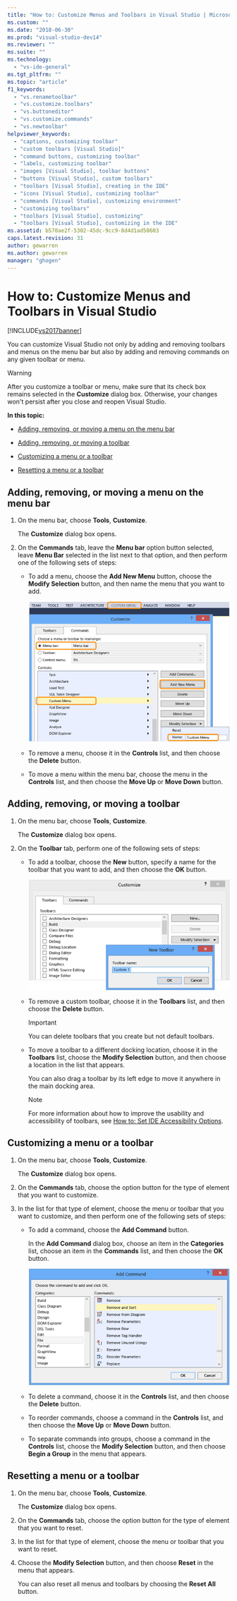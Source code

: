 ```yaml
---
title: "How to: Customize Menus and Toolbars in Visual Studio | Microsoft Docs"
ms.custom: ""
ms.date: "2018-06-30"
ms.prod: "visual-studio-dev14"
ms.reviewer: ""
ms.suite: ""
ms.technology: 
  - "vs-ide-general"
ms.tgt_pltfrm: ""
ms.topic: "article"
f1_keywords: 
  - "vs.renametoolbar"
  - "vs.customize.toolbars"
  - "vs.buttoneditor"
  - "vs.customize.commands"
  - "vs.newtoolbar"
helpviewer_keywords: 
  - "captions, customizing toolbar"
  - "custom toolbars [Visual Studio]"
  - "command buttons, customizing toolbar"
  - "labels, customizing toolbar"
  - "images [Visual Studio], toolbar buttons"
  - "buttons [Visual Studio], custom toolbars"
  - "toolbars [Visual Studio], creating in the IDE"
  - "icons [Visual Studio], customizing toolbar"
  - "commands [Visual Studio], customizing environment"
  - "customizing toolbars"
  - "toolbars [Visual Studio], customizing"
  - "toolbars [Visual Studio], customizing in the IDE"
ms.assetid: b570ae2f-5302-45dc-9cc9-8d4d1ad50603
caps.latest.revision: 31
author: gewarren
ms.author: gewarren
manager: "ghogen"
---
```

# How to: Customize Menus and Toolbars in Visual Studio
[!INCLUDE[vs2017banner](../includes/vs2017banner.md)]

  
You can customize Visual Studio not only by adding and removing toolbars and menus on the menu bar but also by adding and removing commands on any given toolbar or menu.  
  
> [!WARNING]
>  After you customize a toolbar or menu, make sure that its check box remains selected in the **Customize** dialog box. Otherwise, your changes won't persist after you close and reopen Visual Studio.  
  
 **In this topic:**  
  
-   [Adding, removing, or moving a menu on the menu bar](../ide/how-to-customize-menus-and-toolbars-in-visual-studio.md#bkmk_addmenu)  
  
-   [Adding, removing, or moving a toolbar](../ide/how-to-customize-menus-and-toolbars-in-visual-studio.md#bkmk_addtoolbar)  
  
-   [Customizing a menu or a toolbar](../ide/how-to-customize-menus-and-toolbars-in-visual-studio.md#bkmk_customize)  
  
-   [Resetting a menu or a toolbar](../ide/how-to-customize-menus-and-toolbars-in-visual-studio.md#bkmk_reset)  
  
##  <a name="bkmk_addmenu"></a> Adding, removing, or moving a menu on the menu bar  
  
1.  On the menu bar, choose **Tools**, **Customize**.  
  
     The **Customize** dialog box opens.  
  
2.  On the **Commands** tab, leave the **Menu bar** option button selected, leave **Menu Bar** selected in the list next to that option, and then perform one of the following sets of steps:  
  
    -   To add a menu, choose the **Add New Menu** button, choose the **Modify Selection** button, and then name the menu that you want to add.  
  
         ![Customize dialog box showing how to add a menu](../ide/media/addmenu.png "AddMenu")  
  
    -   To remove a menu, choose it in the **Controls** list, and then choose the **Delete** button.  
  
    -   To move a menu within the menu bar, choose the menu in the **Controls** list, and then choose the **Move Up** or **Move Down** button.  
  
##  <a name="bkmk_addtoolbar"></a> Adding, removing, or moving a toolbar  
  
1.  On the menu bar, choose **Tools**, **Customize**.  
  
     The **Customize** dialog box opens.  
  
2.  On the **Toolbar** tab, perform one of the following sets of steps:  
  
    -   To add a toolbar, choose the **New** button, specify a name for the toolbar that you want to add, and then choose the **OK** button.  
  
         ![Customize dialog box showing how to add a toolbar](../ide/media/addtoolbar.png "AddToolbar")  
  
    -   To remove a custom toolbar, choose it in the **Toolbars** list, and then choose the **Delete** button.  
  
        > [!IMPORTANT]
        >  You can delete toolbars that you create but not default toolbars.  
  
    -   To move a toolbar to a different docking location, choose it in the **Toolbars** list, choose the **Modify Selection** button, and then choose a location in the list that appears.  
  
         You can also drag a toolbar by its left edge to move it anywhere in the main docking area.  
  
        > [!NOTE]
        >  For more information about how to improve the usability and accessibility of toolbars, see [How to: Set IDE Accessibility Options](../ide/reference/how-to-set-ide-accessibility-options.md).  
  
##  <a name="bkmk_customize"></a> Customizing a menu or a toolbar  
  
1.  On the menu bar, choose **Tools**, **Customize**.  
  
     The **Customize** dialog box opens.  
  
2.  On the **Commands** tab, choose the option button for the type of element that you want to customize.  
  
3.  In the list for that type of element, choose the menu or toolbar that you want to customize, and then perform one of the following sets of steps:  
  
    -   To add a command, choose the **Add Command** button.  
  
         In the **Add Command** dialog box, choose an item in the **Categories** list, choose an item in the **Commands** list, and then choose the **OK** button.  
  
         ![Add Command dialog box in Visual Studio](../ide/media/addcommand.png "AddCommand")  
  
    -   To delete a command, choose it in the **Controls** list, and then choose the **Delete** button.  
  
    -   To reorder commands, choose a command in the **Controls** list, and then choose the **Move Up** or **Move Down** button.  
  
    -   To separate commands into groups, choose a command in the **Controls** list, choose the **Modify Selection** button, and then choose **Begin a Group** in the menu that appears.  
  
##  <a name="bkmk_reset"></a> Resetting a menu or a toolbar  
  
1.  On the menu bar, choose **Tools**, **Customize**.  
  
     The **Customize** dialog box opens.  
  
2.  On the **Commands** tab, choose the option button for the type of element that you want to reset.  
  
3.  In the list for that type of element, choose the menu or toolbar that you want to reset.  
  
4.  Choose the **Modify Selection** button, and then choose **Reset** in the menu that appears.  
  
     You can also reset all menus and toolbars by choosing the **Reset All** button.



